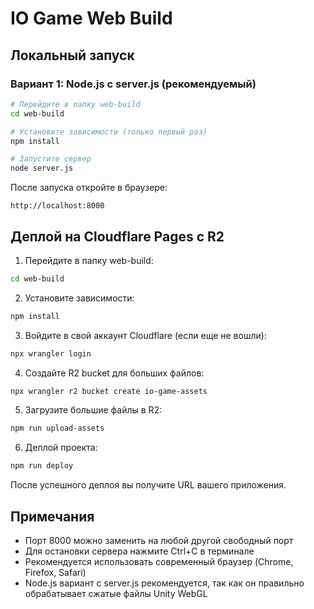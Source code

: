 # IO Game Web Build

## Локальный запуск

### Вариант 1: Node.js с server.js (рекомендуемый)
```bash
# Перейдите в папку web-build
cd web-build

# Установите зависимости (только первый раз)
npm install

# Запустите сервер
node server.js
```

После запуска откройте в браузере:
```
http://localhost:8000
```

## Деплой на Cloudflare Pages с R2

1. Перейдите в папку web-build:
```bash
cd web-build
```

2. Установите зависимости:
```bash
npm install
```

3. Войдите в свой аккаунт Cloudflare (если еще не вошли):
```bash
npx wrangler login
```

4. Создайте R2 bucket для больших файлов:
```bash
npx wrangler r2 bucket create io-game-assets
```

5. Загрузите большие файлы в R2:
```bash
npm run upload-assets
```

6. Деплой проекта:
```bash
npm run deploy
```

После успешного деплоя вы получите URL вашего приложения.

## Примечания
- Порт 8000 можно заменить на любой другой свободный порт
- Для остановки сервера нажмите Ctrl+C в терминале
- Рекомендуется использовать современный браузер (Chrome, Firefox, Safari)
- Node.js вариант с server.js рекомендуется, так как он правильно обрабатывает сжатые файлы Unity WebGL 